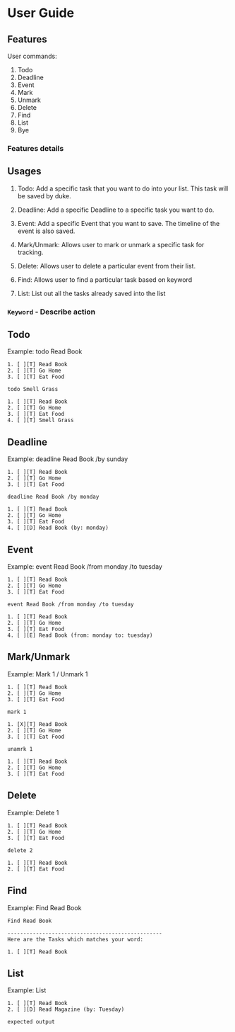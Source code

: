 # User Guide

## Features 
User commands:
1. Todo 
2. Deadline
3. Event
4. Mark
5. Unmark
5. Delete
6. Find
7. List
8. Bye


### Features details

## Usages
1. Todo: Add a specific task that you want to do into your list. This task will be saved by duke.

2. Deadline: Add a specific Deadline to a specific task you want to do.

3. Event: Add a specific Event that you want to save. The timeline of the event is also saved.

4. Mark/Unmark: Allows user to mark or unmark a specific task for tracking.

5. Delete: Allows user to delete a particular event from their list.

6. Find: Allows user to find a particular task based on keyword

7. List: List out all the tasks already saved into the list


### `Keyword` - Describe action

## Todo
Example: todo Read Book

```
1. [ ][T] Read Book
2. [ ][T] Go Home
3. [ ][T] Eat Food

todo Smell Grass 

1. [ ][T] Read Book
2. [ ][T] Go Home
3. [ ][T] Eat Food
4. [ ][T] Smell Grass 
```

## Deadline
Example: deadline Read Book /by sunday

```
1. [ ][T] Read Book
2. [ ][T] Go Home
3. [ ][T] Eat Food

deadline Read Book /by monday

1. [ ][T] Read Book
2. [ ][T] Go Home
3. [ ][T] Eat Food
4. [ ][D] Read Book (by: monday) 
```

## Event
Example: event Read Book /from monday /to tuesday

```
1. [ ][T] Read Book
2. [ ][T] Go Home
3. [ ][T] Eat Food

event Read Book /from monday /to tuesday

1. [ ][T] Read Book
2. [ ][T] Go Home
3. [ ][T] Eat Food
4. [ ][E] Read Book (from: monday to: tuesday) 
```

## Mark/Unmark
Example: Mark 1 / Unmark 1

```
1. [ ][T] Read Book
2. [ ][T] Go Home
3. [ ][T] Eat Food

mark 1

1. [X][T] Read Book
2. [ ][T] Go Home
3. [ ][T] Eat Food

unamrk 1

1. [ ][T] Read Book
2. [ ][T] Go Home
3. [ ][T] Eat Food
```

## Delete
Example: Delete 1

```
1. [ ][T] Read Book
2. [ ][T] Go Home
3. [ ][T] Eat Food

delete 2

1. [ ][T] Read Book
2. [ ][T] Eat Food

```
## Find
Example: Find Read Book

```
Find Read Book

-------------------------------------------------
Here are the Tasks which matches your word:

1. [ ][T] Read Book

```

## List
Example: List

```
1. [ ][T] Read Book
2. [ ][D] Read Magazine (by: Tuesday)

```

```
expected output
```
